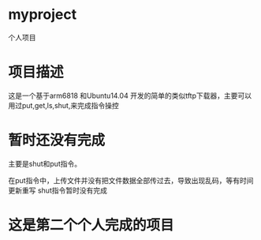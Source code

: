 # myproject
个人项目


# 项目描述
这是一个基于arm6818 和Ubuntu14.04 开发的简单的类似tftp下载器，主要可以用过put,get,ls,shut,来完成指令操控


# 暂时还没有完成
主要是shut和put指令。


  在put指令中，上传文件并没有把文件数据全部传过去，导致出现乱码，等有时间更新重写 
  shut指令暂时没有完成
  # 这是第二个个人完成的项目
